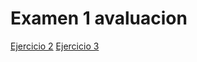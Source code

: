 # Examen 1 avaluacion

[Ejercicio 2](https://github.com/kevincuesta00/Exam1avaluacion/blob/main/Ej2ssh.md)
[Ejercicio 3](https://github.com/kevincuesta00/Exam1avaluacion/blob/main/Ej3CommandLine.md)
